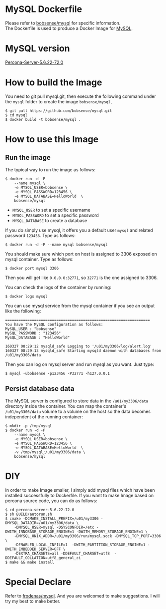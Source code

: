 # MySQL Dockerfile

Please refer to [bobsense/mysql](https://github.com/bobsense/mysql) for specific information.  
The Dockerfile is used to produce a Docker Image for [MySQL](http://www.mysql.com).

# MySQL version

[Percona-Server-5.6.22-72.0](http://www.percona.com/downloads/Percona-Server-5.6/)

# How to build the Image

You need to git pull mysql.git, then execute the following command under the `mysql` folder to 
create the image `bobsense/mysql`,

```
$ git pull https://github.com/bobsense/mysql.git
$ cd mysql
$ docker build -t bobsense/mysql .
```

# How to use this Image

## Run the image

The typical way to run the image as follows:

```
$ docker run -d -P 
    --name mysql \
    -e MYSQL_USER=bobsense \
    -e MYSQL_PASSWORD=123456 \
    -e MYSQL_DATABASE=HelloWorld  \
    bobsense/mysql
```

* `MYSQL_USER` to set a specific username
* `MYSQL_PASSWORD` to set a specific password
* `MYSQL_DATABASE` to create a database

If you do simply use mysql, it offers you a default user `mysql` and related password `123456`. Type as follows:

```
$ docker run -d -P --name mysql bobsense/mysql
```

You should make sure which port on host is assigned to 3306 exposed on mysql container. Type as follows:

```
$ docker port mysql 3306
```

Then you will get like `0.0.0.0:32771`, so `32771` is the one assigned to 3306.

You can check the logs of the container by running:

```
$ docker logs mysql
```

You can use mysql service from the mysql container if you see an output like the following:

```
=================================================================
You have the MySQL configuration as follows:
MySQL_USER : "bobsense"
MySQL_PASSWORD : "123456"
MySQL_DATABASE : "HelloWorld"

160327 08:29:12 mysqld_safe Logging to '/u01/my3306/log/alert.log'
160327 08:29:13 mysqld_safe Starting mysqld daemon with databases from /u01/my3306/data
```

Then you can log on mysql server and run mysql as you want. Just type:

```
$ mysql -ubobsense -p123456 -P32771 -h127.0.0.1
```

## Persist database data

The MySQL server is configured to store data in the `/u01/my3306/data` directory inside the container. You can map the
container's `/u01/my3306/data` volume to a volume on the host so the data becomes independent of the running container:

```
$ mkdir -p /tmp/mysql
$ docker run -d -P 
    --name mysql \
    -e MYSQL_USER=bobsense \
    -e MYSQL_PASSWORD=123456 \
    -e MYSQL_DATABASE=HelloWorld  \
    -v /tmp/mysql:/u01/my3306/data \
    bobsense/mysql
```

# DIY

In order to make Image smaller, I simply add mysql files which have been installed successfully to Dockerfile. If you want to make Image based on percona source code, you can do as follows:

```
$ cd percona-server-5.6.22-72.0
$ sh BUILD/autorun.sh
$ cmake -DCMAKE_INSTALL_PREFIX=/u01/my3306 -DMYSQL_DATADIR=/u01/my3306/data \
    -DMYSQL_USER=mysql -DSYSCONFDIR=/etc -DWITH_INNOBASE_STORAGE_ENGINE=1 -DWITH_MEMORY_STORAGE_ENGINE=1 \
    -DMYSQL_UNIX_ADDR=/u01/my3306/run/mysql.sock -DMYSQL_TCP_PORT=3306 \
    -DENABLED_LOCAL_INFILE=1  -DWITH_PARTITION_STORAGE_ENGINE=1 -DWITH_EMBEDDED_SERVER=OFF \
    -DEXTRA_CHARSETS=all -DDEFAULT_CHARSET=utf8  -DDEFAULT_COLLATION=utf8_general_ci
$ make && make install
```

# Special Declare
Refer to [frodenas/mysql](https://hub.docker.com/r/frodenas/mysql/).
And you are welcomed to make suggestions. I will try my best to make better.
